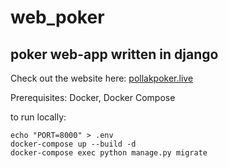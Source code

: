# web_poker
## poker web-app written in django

Check out the website here: [pollakpoker.live](https://www.pollakpoker.live)

Prerequisites: Docker, Docker Compose

to run locally:
```
echo "PORT=8000" > .env
docker-compose up --build -d
docker-compose exec python manage.py migrate
```
